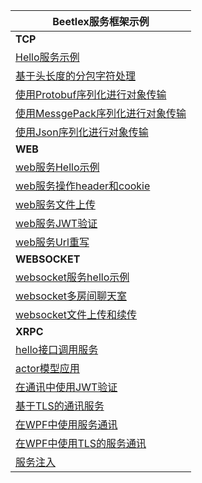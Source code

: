 |Beetlex服务框架示例|
|----|
|**TCP**|
|[Hello服务示例](https://github.com/IKende/BeetleX-Samples/tree/master/TCP.Hello)|
|[基于头长度的分包字符处理](https://github.com/IKende/BeetleX-Samples/tree/master/TCP.FixedString)|
|[使用Protobuf序列化进行对象传输](https://github.com/IKende/BeetleX-Samples/tree/master/TCP.ProtobufFormater)|
|[使用MessgePack序列化进行对象传输](https://github.com/IKende/BeetleX-Samples/tree/master/TCP.MessagePackFormater)|
|[使用Json序列化进行对象传输](https://github.com/IKende/BeetleX-Samples/tree/master/TCP.JsonFormater)|
|**WEB**|
|[web服务Hello示例](https://github.com/IKende/BeetleX-Samples/tree/master/Web.Hello)|
|[web服务操作header和cookie](https://github.com/IKende/BeetleX-Samples/tree/master/Web.HeaderAndCookies)|
|[web服务文件上传](https://github.com/IKende/BeetleX-Samples/tree/master/Web.UploadFiles)|
|[web服务JWT验证](https://github.com/IKende/BeetleX-Samples/tree/master/Web.JWT)|
|[web服务Url重写](https://github.com/IKende/BeetleX-Samples/tree/master/Web.UrlRewrite)|
|**WEBSOCKET**|
|[websocket服务hello示例](https://github.com/IKende/BeetleX-Samples/tree/master/WebSocket.Hello)|
|[websocket多房间聊天室](https://github.com/IKende/BeetleX-Samples/tree/master/WebSocket.Chat)|
|[websocket文件上传和续传](https://github.com/IKende/BeetleX-Samples/tree/master/WebSocket.UploadFiles)|
|**XRPC**|
|[hello接口调用服务](https://github.com/IKende/BeetleX-Samples/tree/master/XRPC.Hello)|
|[actor模型应用](https://github.com/IKende/BeetleX-Samples/tree/master/XRPC.Actor)||
|[在通讯中使用JWT验证](https://github.com/IKende/BeetleX-Samples/tree/master/XRPC.JWT)|
|[基于TLS的通讯服务](https://github.com/IKende/BeetleX-Samples/tree/master/XRPC_SSL)|
|[在WPF中使用服务通讯](https://github.com/IKende/BeetleX-Samples/tree/master/XRPC.WPF)|
|[在WPF中使用TLS的服务通讯](https://github.com/IKende/BeetleX-Samples/tree/master/XRPC.WPF_SSL)|
|[服务注入](https://github.com/IKende/BeetleX-Samples/tree/master/XRPC.DI)|

